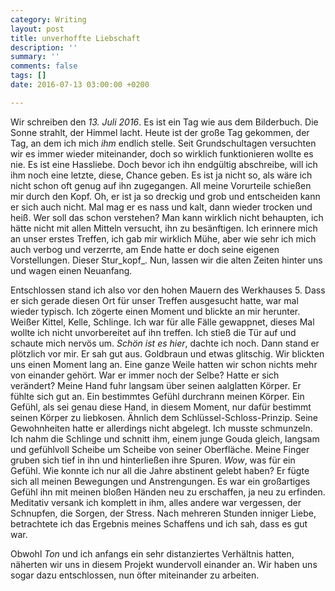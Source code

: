 ```yaml
---
category: Writing
layout: post
title: unverhoffte Liebschaft
description: ''
summary: ''
comments: false
tags: []
date: 2016-07-13 03:00:00 +0200

---
```

Wir schreiben den _13. Juli 2016_. Es ist ein Tag wie aus dem Bilderbuch. Die Sonne strahlt, der Himmel lacht. Heute ist der große Tag gekommen, der Tag, an dem ich mich _ihm_ endlich stelle. Seit Grundschultagen versuchten wir es immer wieder miteinander, doch so wirklich funktionieren wollte es nie. Es ist eine Hassliebe. Doch bevor ich ihn endgültig abschreibe, will ich ihm noch eine letzte, diese, Chance geben. Es ist ja nicht so, als wäre ich nicht schon oft genug auf ihn zugegangen. All meine Vorurteile schießen mir durch den Kopf. Oh, er ist ja so dreckig und grob und entscheiden kann er sich auch nicht. Mal mag er es nass und kalt, dann wieder trocken und heiß. Wer soll das schon verstehen? Man kann wirklich nicht behaupten, ich hätte nicht mit allen Mitteln versucht, ihn zu besänftigen. Ich erinnere mich an unser erstes Treffen, ich gab mir wirklich Mühe, aber wie sehr ich mich auch verbog und verzerrte, am Ende hatte er doch seine eigenen Vorstellungen. Dieser Stur_kopf_. Nun, lassen wir die alten Zeiten hinter uns und wagen einen Neuanfang.

Entschlossen stand ich also vor den hohen Mauern des Werkhauses 5. Dass er sich gerade diesen Ort für unser Treffen ausgesucht hatte, war mal wieder typisch. Ich zögerte einen Moment und blickte an mir herunter. Weißer Kittel, Kelle, Schlinge. Ich war für alle Fälle gewappnet, dieses Mal wollte ich nicht unvorbereitet auf ihn treffen. Ich stieß die Tür auf und schaute mich nervös um. _Schön ist es hier_, dachte ich noch. Dann stand er plötzlich vor mir. Er sah gut aus. Goldbraun und etwas glitschig. Wir blickten uns einen Moment lang an. Eine ganze Weile hatten wir schon nichts mehr von einander gehört. War er immer noch der Selbe? Hatte er sich verändert? Meine Hand fuhr langsam über seinen aalglatten Körper. Er fühlte sich gut an. Ein bestimmtes Gefühl durchrann meinen Körper. Ein Gefühl, als sei genau diese Hand, in diesem Moment, nur dafür bestimmt seinen Körper zu liebkosen. Ähnlich dem Schlüssel-Schloss-Prinzip. Seine Gewohnheiten hatte er allerdings nicht abgelegt. Ich musste schmunzeln. Ich nahm die Schlinge und schnitt ihm, einem junge Gouda gleich, langsam und gefühlvoll Scheibe um Scheibe von seiner Oberfläche. Meine Finger gruben sich tief in ihn und hinterließen ihre Spuren. _Wow_, was für ein Gefühl. Wie konnte ich nur all die Jahre abstinent gelebt haben? Er fügte sich all meinen Bewegungen und Anstrengungen. Es war ein großartiges Gefühl ihn mit meinen bloßen Händen neu zu erschaffen, ja neu zu erfinden. Meditativ versank ich komplett in ihm, alles andere war vergessen, der Schnupfen, die Sorgen, der Stress. Nach mehreren Stunden inniger Liebe, betrachtete ich das Ergebnis meines Schaffens und ich sah, dass es gut war.

Obwohl _Ton_ und ich anfangs ein sehr distanziertes Verhältnis hatten, näherten wir uns in diesem Projekt wundervoll einander an. Wir haben uns sogar dazu entschlossen, nun öfter miteinander zu arbeiten.